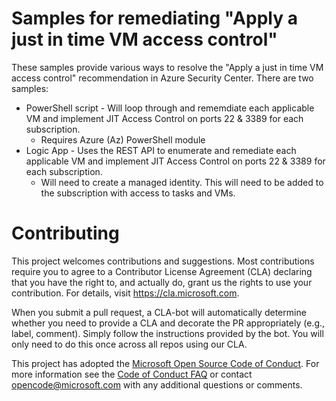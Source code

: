 # Samples for remediating "Apply a just in time VM access control"

These samples provide various ways to resolve the "Apply a just in time VM access control" recommendation
in Azure Security Center.  There are two samples:

* PowerShell script - Will loop through and rememdiate each applicable VM and implement JIT Access Control on ports 22 & 3389 for each subscription.
    - Requires Azure (Az) PowerShell module
* Logic App - Uses the REST API to enumerate and remediate each applicable VM and implement JIT Access Control on ports 22 & 3389 for each subscription.
    - Will need to create a managed identity.  This will need to be added to the 
    subscription with access to tasks and VMs.

# Contributing

This project welcomes contributions and suggestions.  Most contributions require you to agree to a
Contributor License Agreement (CLA) declaring that you have the right to, and actually do, grant us
the rights to use your contribution. For details, visit https://cla.microsoft.com.

When you submit a pull request, a CLA-bot will automatically determine whether you need to provide
a CLA and decorate the PR appropriately (e.g., label, comment). Simply follow the instructions
provided by the bot. You will only need to do this once across all repos using our CLA.

This project has adopted the [Microsoft Open Source Code of Conduct](https://opensource.microsoft.com/codeofconduct/).
For more information see the [Code of Conduct FAQ](https://opensource.microsoft.com/codeofconduct/faq/) or
contact [opencode@microsoft.com](mailto:opencode@microsoft.com) with any additional questions or comments.
